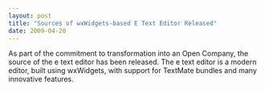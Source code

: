 ```yaml
---
layout: post
title: "Sources of wxWidgets-based E Text Editor Released"
date: 2009-04-28
---
```


As part of the commitment to transformation into an Open Company, the source of
the e text editor has been released. The e text editor is a modern editor,
built using wxWidgets, with support for TextMate bundles and many innovative
features.
